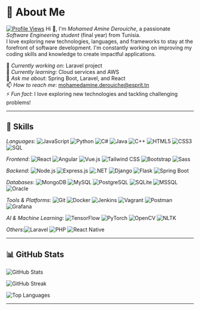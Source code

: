 # 💫 About Me  

[![Profile Views](https://visitcount.itsvg.in/api?id=mohamedderouiche&icon=0&color=0)](https://visitcount.itsvg.in)
Hi 👋, I'm *Mohamed Amine Derouiche*, a passionate *Software Engineering student* (final year) from Tunisia.  
I love exploring new technologies, languages, and frameworks to stay at the forefront of software development. I'm constantly working on improving my coding skills and knowledge to create impactful applications.

🔭 *Currently working on*: Laravel project  
🌱 *Currently learning*: Cloud services and AWS  
💬 *Ask me about*: Spring Boot, Laravel, and React  
📫 *How to reach me*: [mohamedamine.derouiche@esprit.tn](mailto:mohamedamine.derouiche@esprit.tn)  
⚡ *Fun fact*: I love exploring new technologies and tackling challenging problems!

---

## 🚀 Skills  
*Languages*: ![JavaScript](https://img.shields.io/badge/JavaScript-F7DF1E?style=flat-square&logo=javascript&logoColor=black) ![Python](https://img.shields.io/badge/Python-3776AB?style=flat-square&logo=python&logoColor=white) ![C#](https://img.shields.io/badge/C%23-239120?style=flat-square&logo=csharp&logoColor=white) ![Java](https://img.shields.io/badge/Java-007396?style=flat-square&logo=java&logoColor=white) ![C++](https://img.shields.io/badge/C%2B%2B-00599C?style=flat-square&logo=cplusplus&logoColor=white) ![HTML5](https://img.shields.io/badge/HTML5-E34F26?style=flat-square&logo=html5&logoColor=white) ![CSS3](https://img.shields.io/badge/CSS3-1572B6?style=flat-square&logo=css3&logoColor=white) ![SQL](https://img.shields.io/badge/SQL-4479A1?style=flat-square&logo=sql&logoColor=white)

*Frontend*: ![React](https://img.shields.io/badge/React-61DAFB?style=flat-square&logo=react&logoColor=black) ![Angular](https://img.shields.io/badge/Angular-DD0031?style=flat-square&logo=angular&logoColor=white) ![Vue.js](https://img.shields.io/badge/Vue.js-4FC08D?style=flat-square&logo=vue.js&logoColor=white) ![Tailwind CSS](https://img.shields.io/badge/Tailwind_CSS-06B6D4?style=flat-square&logo=tailwind-css&logoColor=white) ![Bootstrap](https://img.shields.io/badge/Bootstrap-7952B3?style=flat-square&logo=bootstrap&logoColor=white) ![Sass](https://img.shields.io/badge/Sass-CC6699?style=flat-square&logo=sass&logoColor=white)

*Backend*: ![Node.js](https://img.shields.io/badge/Node.js-339933?style=flat-square&logo=node.js&logoColor=white) ![Express.js](https://img.shields.io/badge/Express.js-000000?style=flat-square&logo=express&logoColor=white) ![.NET](https://img.shields.io/badge/.NET-512BD4?style=flat-square&logo=.net&logoColor=white) ![Django](https://img.shields.io/badge/Django-092D43?style=flat-square&logo=django&logoColor=white) ![Flask](https://img.shields.io/badge/Flask-000000?style=flat-square&logo=flask&logoColor=white) ![Spring Boot](https://img.shields.io/badge/Spring_Boot-6DB33F?style=flat-square&logo=springboot&logoColor=white)

*Databases*: ![MongoDB](https://img.shields.io/badge/MongoDB-47A248?style=flat-square&logo=mongodb&logoColor=white) ![MySQL](https://img.shields.io/badge/MySQL-4479A1?style=flat-square&logo=mysql&logoColor=white) ![PostgreSQL](https://img.shields.io/badge/PostgreSQL-336791?style=flat-square&logo=postgresql&logoColor=white) ![SQLite](https://img.shields.io/badge/SQLite-003B57?style=flat-square&logo=sqlite&logoColor=white) ![MSSQL](https://img.shields.io/badge/Microsoft_SQL_Server-CC2927?style=flat-square&logo=microsoftsqlserver&logoColor=white) ![Oracle](https://img.shields.io/badge/Oracle-F80000?style=flat-square&logo=oracle&logoColor=white)

*Tools & Platforms*: ![Git](https://img.shields.io/badge/Git-F05032?style=flat-square&logo=git&logoColor=white) ![Docker](https://img.shields.io/badge/Docker-2496ED?style=flat-square&logo=docker&logoColor=white) ![Jenkins](https://img.shields.io/badge/Jenkins-D24939?style=flat-square&logo=jenkins&logoColor=white) ![Vagrant](https://img.shields.io/badge/Vagrant-1563FF?style=flat-square&logo=vagrant&logoColor=white) ![Postman](https://img.shields.io/badge/Postman-FF6C37?style=flat-square&logo=postman&logoColor=white)  ![Grafana](https://img.shields.io/badge/Grafana-F46800?style=flat-square&logo=grafana&logoColor=white) 


*AI & Machine Learning*: ![TensorFlow](https://img.shields.io/badge/TensorFlow-FF6F00?style=flat-square&logo=tensorflow&logoColor=white) ![PyTorch](https://img.shields.io/badge/PyTorch-EE4C2C?style=flat-square&logo=pytorch&logoColor=white) ![OpenCV](https://img.shields.io/badge/OpenCV-5C3EE8?style=flat-square&logo=opencv&logoColor=white) ![NLTK](https://img.shields.io/badge/NLTK-FF6347?style=flat-square&logo=nltk&logoColor=white)

*Others*:![Laravel](https://img.shields.io/badge/Laravel-FF2D20?style=flat-square&logo=laravel&logoColor=white) ![PHP](https://img.shields.io/badge/PHP-777BB4?style=flat-square&logo=php&logoColor=white) ![React Native](https://img.shields.io/badge/React_Native-61DAFB?style=flat-square&logo=react&logoColor=black)

---

## 📊 GitHub Stats

![GitHub Stats](https://github-readme-stats.vercel.app/api?username=rouamn&theme=dark&hide_border=true&count_private=true)

![GitHub Streak](https://github-readme-streak-stats.herokuapp.com/?user=rouamn&theme=dark&hide_border=true)

![Top Languages](https://github-readme-stats.vercel.app/api/top-langs/?username=rouamn&theme=dark&hide_border=true&layout=compact)

---

